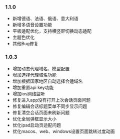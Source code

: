 ### 1.1.0
- 新增德语、法语、俄语、意大利语
- 新增多语音设置功能
- 平板适配优化，支持横竖屏切换动态适配
- 主题色优化
- 其他Bug修复

### 1.0.3
- 增加动态代理域名、模型配置
- 增加选择代理域名功能
- 增加根据国家地区自动选择合适域名
- 增加重置api key功能
- 增加ios网络监听
- 修复进入app没有打开上次会话页面问题
- 修复编辑会话标题菜单不同步显示问题
- 修复清空会话页面未刷新问题
- 优化全局弹框显示大小
- 优化ipad启动页适配问题
- 优化macos、web、windows设置页面跳转过度动画